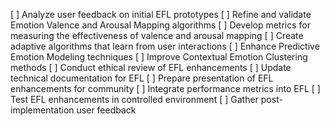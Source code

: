 [ ] Analyze user feedback on initial EFL prototypes
[ ] Refine and validate Emotion Valence and Arousal Mapping algorithms
[ ] Develop metrics for measuring the effectiveness of valence and arousal mapping
[ ] Create adaptive algorithms that learn from user interactions
[ ] Enhance Predictive Emotion Modeling techniques
[ ] Improve Contextual Emotion Clustering methods
[ ] Conduct ethical review of EFL enhancements
[ ] Update technical documentation for EFL
[ ] Prepare presentation of EFL enhancements for community
[ ] Integrate performance metrics into EFL
[ ] Test EFL enhancements in controlled environment
[ ] Gather post-implementation user feedback